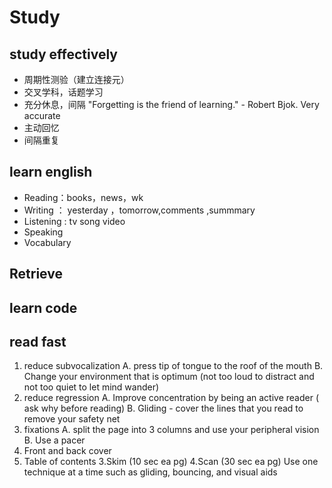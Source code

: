 # Study
##  study effectively
-  周期性测验（建立连接元）
-  交叉学科，话题学习
-  充分休息，间隔
"Forgetting is the friend of learning." - Robert Bjok. Very accurate
- 主动回忆
- 间隔重复

## learn english
- Reading：books，news，wk 
- Writing ： yesterday ，tomorrow,comments ,summmary
- Listening : tv song video
- Speaking   
- Vocabulary



## Retrieve



## learn code


## read fast
1. reduce subvocalization
          A. press tip of tongue to the roof of the mouth
          B. Change your environment that is optimum (not too loud to distract and not too quiet to let mind wander)
2. reduce regression
           A. Improve concentration by being an active reader ( ask why before reading)
           B. Gliding - cover the lines that you read to remove your safety net
3. fixations
           A. split the page into 3 columns and use your peripheral vision 
           B. Use a pacer
1. Front and back cover
2. Table of contents
3.Skim (10 sec ea pg)
4.Scan (30 sec ea pg)
Use one technique at a time such as gliding, bouncing, and visual aids